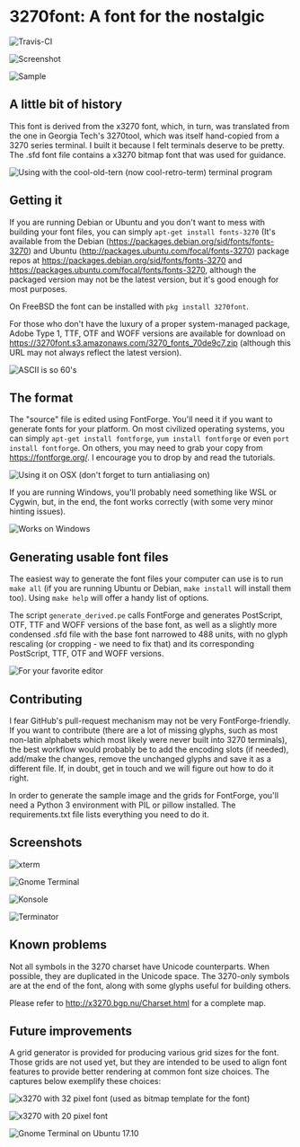 3270font: A font for the nostalgic
==================================

![Travis-CI](https://api.travis-ci.org/rbanffy/3270font.svg)

![Screenshot](
https://raw.githubusercontent.com/wiki/rbanffy/3270font/emacs.png)

![Sample](https://3270font.s3.amazonaws.com/3270_sample.png)

A little bit of history
-----------------------

This font is derived from the x3270 font, which, in turn, was
translated from the one in Georgia Tech's 3270tool, which was itself
hand-copied from a 3270 series terminal. I built it because I felt
terminals deserve to be pretty. The .sfd font file contains a x3270
bitmap font that was used for guidance.

![Using with the cool-old-tern (now cool-retro-term) terminal program](
https://raw.githubusercontent.com/wiki/rbanffy/3270font/cool-retro-term.png)

Getting it
----------

If you are running Debian or Ubuntu and you don't want to mess with
building your font files, you can simply `apt-get install fonts-3270`
(It's available from the Debian
(https://packages.debian.org/sid/fonts/fonts-3270) and Ubuntu
(http://packages.ubuntu.com/focal/fonts-3270) package repos at
https://packages.debian.org/sid/fonts/fonts-3270 and
https://packages.ubuntu.com/focal/fonts/fonts-3270, although the
packaged version may not be the latest version, but it's good enough for
most purposes.

On FreeBSD the font can be installed with `pkg install 3270font`.

For those who don't have the luxury of a proper system-managed package,
Adobe Type 1, TTF, OTF and WOFF versions are available for download on
https://3270font.s3.amazonaws.com/3270_fonts_70de9c7.zip (although this
URL may not always reflect the latest version).

![ASCII is so 60's](
https://raw.githubusercontent.com/wiki/rbanffy/3270font/cyrillic.png)

The format
----------

The "source" file is edited using FontForge. You'll need it if you want
to generate fonts for your platform. On most civilized operating
systems, you can simply `apt-get install fontforge`, `yum install
fontforge` or even `port install fontforge`. On others, you may need to
grab your copy from https://fontforge.org/. I encourage you to drop by
and read the tutorials.

![Using it on OSX (don't forget to turn antialiasing on)](
https://raw.githubusercontent.com/wiki/rbanffy/3270font/osx_terminal.png)

If you are running Windows, you'll probably need something like WSL or
Cygwin, but, in the end, the font works correctly (with some very minor
hinting issues).

![Works on Windows](
https://raw.githubusercontent.com/wiki/rbanffy/3270font/windows_10.png)

Generating usable font files
----------------------------

The easiest way to generate the font files your computer can use is to
run `make all` (if you are running Ubuntu or Debian, `make install` will
install them too). Using `make help` will offer a handy list of options.

The script `generate_derived.pe` calls FontForge and generates
PostScript, OTF, TTF and WOFF versions of the base font, as well as a
slightly more condensed .sfd file with the base font narrowed to 488
units, with no glyph rescaling (or cropping - we need to fix that) and
its corresponding PostScript, TTF, OTF and WOFF versions.

![For your favorite editor](
https://raw.githubusercontent.com/wiki/rbanffy/3270font/symbols.png)

Contributing
------------

I fear GitHub's pull-request mechanism may not be very
FontForge-friendly. If you want to contribute (there are a lot of
missing glyphs, such as most non-latin alphabets which most likely were
never built into 3270 terminals), the best workflow would probably be to
add the encoding slots (if needed), add/make the changes, remove the
unchanged glyphs and save it as a different file. If, in doubt, get in
touch and we will figure out how to do it right.

In order to generate the sample image and the grids for FontForge,
you'll need a Python 3 environment with PIL or pillow installed. The
requirements.txt file lists everything you need to do it.

Screenshots
-----------

![xterm](https://3270font.s3.amazonaws.com/xterm.png)

![Gnome Terminal](
https://3270font.s3.amazonaws.com/gnome-terminal.png)

![Konsole](https://3270font.s3.amazonaws.com/konsole.png)

![Terminator](https://3270font.s3.amazonaws.com/terminator.png)

Known problems
--------------

Not all symbols in the 3270 charset have Unicode counterparts. When
possible, they are duplicated in the Unicode space. The 3270-only
symbols are at the end of the font, along with some glyphs useful for
building others.

Please refer to http://x3270.bgp.nu/Charset.html for a complete map.

Future improvements
-------------------

A grid generator is provided for producing various grid sizes for the
font. Those grids are not used yet, but they are intended to be used to
align font features to provide better rendering at common font size
choices. The captures below exemplify these choices:

![x3270 with 32 pixel font (used as bitmap template for the font)](
https://raw.githubusercontent.com/wiki/rbanffy/3270font/measurements_x3270_32.png)

![x3270 with 20 pixel font](
https://raw.githubusercontent.com/wiki/rbanffy/3270font/measurements_x3270_20.png)

![Gnome Terminal on Ubuntu 17.10](
https://raw.githubusercontent.com/wiki/rbanffy/3270font/measurements_gnome_terminal.png)
